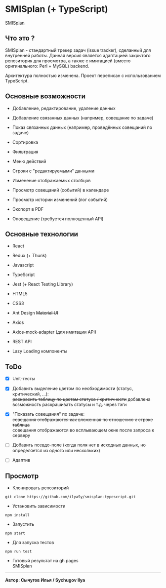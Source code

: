 # SMISplan (+ TypeScript)
[SMISplan](https://ilyasy.github.io/smisplan-typescript/)

## Что это ?
SMISplan - стандартный трекер задач (issue tracker), сделанный для внутренней работы. Данная версия является
адаптацией закрытого репозитория для просмотра, а также с имитацией (вместо оригинального: Perl + MySQL) backend.

Архитектура полностью изменена. Проект переписан с использованием TypeScript.

## Основные возможности
* Добавление, редактирование, удаление данных

* Добавление связанных данных (например, совещание по задаче)

* Показ связанных данных (например, проведённых совещаний по задаче)

* Сортировка

* Фильтрация

* Меню действий

* Строки с "редактируемыми" данными

* Изменение  отображаемых столбцов

* Просмотр совещаний (событий) в календаре

* Просмотр истории изменений (лог событий)

* Экспорт в PDF

* Оповещение (требуется полноценный API)

## Основные технологии
* React

* Redux (+ Thunk)

* Javascript

* TypeScript

* Jest (+ React Testing Library)

* HTML5

* CSS3

* Ant Design ~~Material UI~~

* Axios

* Axios-mock-adapter (для имитации API)

* REST API

* Lazy Loading компоненты

## ToDo
- [x] Unit-тесты

- [x] Добавить выделение цветом по необходимости (статус, критический, ...):<br>
      ~~раскрасить таблицу по цветам статуса / критичности~~
      добавлена возможность раскрашивать статусы и т.д. через тэги

- [x] "Показать совещания" по задаче:<br>
      ~~совещания отображаются как вложенная по отношению к строке таблица~~<br>
      совещания отображаются во всплывающем окне после запроса к серверу

- [ ] Добавить псевдо-поле (когда поля нет в исходных данных, но определяется из одного или нескольких)

- [ ] Адаптив

## Просмотр

* Клонировать репозиторий
```
git clone https://github.com/ilyaSy/smisplan-typescript.git
```

* Установить зависимости
```
npm install
```

* Запустить
```
npm start
```

* Для запуска тестов
```
npm run test
```

* Готовый результат на gh pages
<br>[SMISplan](https://ilyasy.github.io/smisplan-typescript/)

-----
**Автор: Сычугов Илья / Sychugov Ilya**
